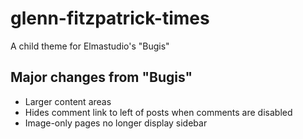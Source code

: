# glenn-fitzpatrick-times
A child theme for Elmastudio's "Bugis"

## Major changes from "Bugis"
  - Larger content areas
  - Hides comment link to left of posts when comments are disabled
  - Image-only pages no longer display sidebar